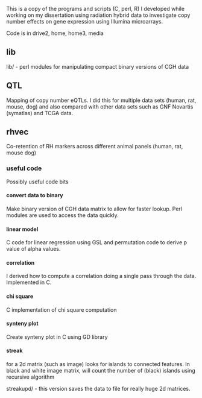 This is a copy of the programs and scripts (C, perl, R) I developed while working
on my dissertation using radiation hybrid data to investigate copy number
effects on gene expression using Illumina microarrays.

Code is in drive2, home, home3, media

## lib

lib/ - perl modules for manipulating compact binary versions of CGH data


## QTL

Mapping of copy number eQTLs. I did this for multiple data sets
(human, rat, mouse, dog) and also compared with other data sets
such as GNF Novartis (symatlas) and TCGA data.


## rhvec

Co-retention of RH markers across different animal panels (human, rat, mouse dog)


### useful code

Possibly useful code bits

#### convert data to binary

Make binary version of CGH data matrix to allow for faster lookup. Perl modules
are used to access the data quickly.

#### linear model

C code for linear regression using GSL and permutation code to derive p value of alpha values.

#### correlation

I derived how to compute a correlation doing a single pass through the data.
Implemented in C.

#### chi square

C implementation of chi square computation

#### synteny plot

Create synteny plot in C using GD library

#### streak

for a 2d matrix (such as image) looks for islands to connected features.
In black and white image matrix, will count the number of (black) islands
using recursive algorithm 

streakupd/ - this version saves the data to file for really huge 2d matrices.
